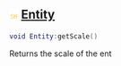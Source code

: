 ## ![shared](.gitbook/assets/shared.png) [Entity](home/Entity)



```lua
void Entity:getScale()
```

Returns the scale of the ent



